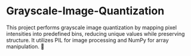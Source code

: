 # Grayscale-Image-Quantization
This project performs grayscale image quantization by mapping pixel intensities into predefined bins, reducing unique values while preserving structure. It utilizes PIL for image processing and NumPy for array manipulation. 🚀
